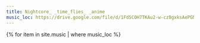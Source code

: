 ```yaml
---
title: Nightcore_ _time_flies_ _anime
music_loc: https://drive.google.com/file/d/1Fd5COH7TKAu2-w-cz8gxksAePGNmp4dX/preview?usp=sharing
---
```


{% for item in site.music | where music_loc %}